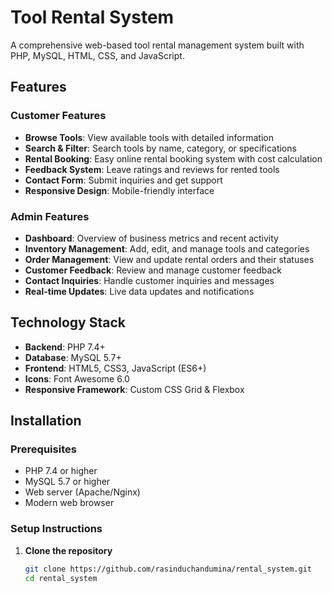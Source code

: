 # Tool Rental System

A comprehensive web-based tool rental management system built with PHP, MySQL, HTML, CSS, and JavaScript.

## Features

### Customer Features
- **Browse Tools**: View available tools with detailed information
- **Search & Filter**: Search tools by name, category, or specifications
- **Rental Booking**: Easy online rental booking system with cost calculation
- **Feedback System**: Leave ratings and reviews for rented tools
- **Contact Form**: Submit inquiries and get support
- **Responsive Design**: Mobile-friendly interface

### Admin Features
- **Dashboard**: Overview of business metrics and recent activity
- **Inventory Management**: Add, edit, and manage tools and categories
- **Order Management**: View and update rental orders and their statuses
- **Customer Feedback**: Review and manage customer feedback
- **Contact Inquiries**: Handle customer inquiries and messages
- **Real-time Updates**: Live data updates and notifications

## Technology Stack

- **Backend**: PHP 7.4+
- **Database**: MySQL 5.7+
- **Frontend**: HTML5, CSS3, JavaScript (ES6+)
- **Icons**: Font Awesome 6.0
- **Responsive Framework**: Custom CSS Grid & Flexbox

## Installation

### Prerequisites
- PHP 7.4 or higher
- MySQL 5.7 or higher
- Web server (Apache/Nginx)
- Modern web browser

### Setup Instructions

1. **Clone the repository**
   ```bash
   git clone https://github.com/rasinduchandumina/rental_system.git
   cd rental_system
